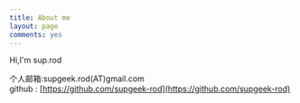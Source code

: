 ```yaml
---
title: About me
layout: page
comments: yes 
---
```

  
Hi,I'm sup.rod

个人邮箱:supgeek.rod(AT)gmail.com      
github : [https://github.com/supgeek-rod](https://github.com/supgeek-rod)
